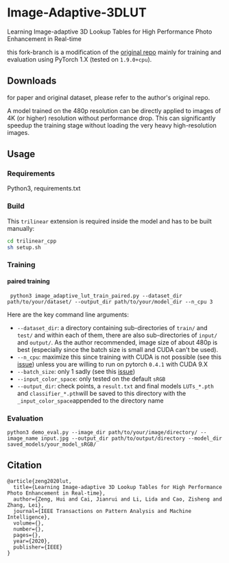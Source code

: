 # Image-Adaptive-3DLUT
Learning Image-adaptive 3D Lookup Tables for High Performance Photo Enhancement in Real-time

this fork-branch is a modification of the [original repo](https://github.com/HuiZeng/Image-Adaptive-3DLUT) mainly for training and evaluation using PyTorch 1.X (tested on `1.9.0+cpu`).

## Downloads
for paper and original dataset, please refer to the author's original repo.

A model trained on the 480p resolution can be directly applied to images of 4K (or higher) resolution without performance drop. This can significantly speedup the training stage without loading the very heavy high-resolution images.

## Usage

### Requirements
Python3, requirements.txt

### Build
This `trilinear` extension is required inside the model and has to be built manually:
```bash
cd trilinear_cpp
sh setup.sh
```

### Training
#### paired training
     python3 image_adaptive_lut_train_paired.py --dataset_dir path/to/your/dataset/ --output_dir path/to/your/model_dir --n_cpu 3
Here are the key command line arguments:
* `--dataset_dir`: a directory containing sub-directories of `train/` and `test/` and within each of them, there are also sub-directories of `input/` and `output/`. As the author recommended, image size of about 480p is best (especially since the batch size is small and CUDA can't be used).
* `--n_cpu`: maximize this since training with CUDA is not possible (see this [issue](https://github.com/HuiZeng/Image-Adaptive-3DLUT/issues/40)) unless you are willing to run on pytorch `0.4.1` with CUDA 9.X
* `--batch_size`: only 1 sadly (see this [issue](https://github.com/HuiZeng/Image-Adaptive-3DLUT/issues/26))
* `--input_color_space`: only tested on the default `sRGB`
* `--output_dir`: check points, a `result.txt` and final models `LUTs_*.pth` and `classifier_*.pth`will be saved to this directory with the `_input_color_space`appended to the directory name

### Evaluation
    python3 demo_eval.py --image_dir path/to/your/image/directory/ --image_name input.jpg --output_dir path/to/output/directory --model_dir saved_models/your_model_sRGB/

## Citation
```
@article{zeng2020lut,
  title={Learning Image-adaptive 3D Lookup Tables for High Performance Photo Enhancement in Real-time},
  author={Zeng, Hui and Cai, Jianrui and Li, Lida and Cao, Zisheng and Zhang, Lei},
  journal={IEEE Transactions on Pattern Analysis and Machine Intelligence},
  volume={},
  number={},
  pages={},
  year={2020},
  publisher={IEEE}
}
```
